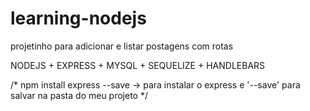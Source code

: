# learning-nodejs
projetinho para adicionar e listar postagens com rotas

NODEJS + EXPRESS + MYSQL + SEQUELIZE + HANDLEBARS

/* npm install express --save
-> para instalar o express e '--save' para salvar na pasta do meu projeto
*/

